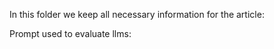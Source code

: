 In this folder we keep all necessary information for the article: <insert medium link>

Prompt used to evaluate llms:

